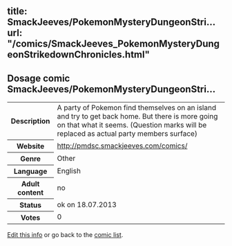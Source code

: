 title: SmackJeeves/PokemonMysteryDungeonStri...
url: "/comics/SmackJeeves_PokemonMysteryDungeonStrikedownChronicles.html"
---
Dosage comic SmackJeeves/PokemonMysteryDungeonStri...
-----------------------------------------

<p id="msg"></p>
<script type="text/javascript">
if (window.location.search === '?edit_info_mail=sent_ok') {
  var elem = document.getElementById("msg");
  elem.innerHTML = 'Edited information sucessfully sent for review, which is usually done daily. Thanks!';
  elem.className = 'ok';
}
</script>
<table class="comicinfo">
<tr>
<th>Description</th><td>A party of Pokemon find themselves on an island and try to get back home. But there is more going on that what it seems. (Question marks will be replaced as actual party members surface)</td>
</tr>
<tr>
<th>Website</th><td><a href="http://pmdsc.smackjeeves.com/comics/">http://pmdsc.smackjeeves.com/comics/</a></td>
</tr>
<tr>
<th>Genre</th><td>Other</td>
</tr>
<tr>
<th>Language</th><td>English</td>
</tr>
<tr>
<th>Adult content</th><td>no</td>
</tr>
<tr>
<th>Status</th><td>ok on 18.07.2013</td>
</tr>
<tr>
<th>Votes</th><td>0</td>
</tr>
</table>

[Edit this info](SmackJeeves_PokemonMysteryDungeonStrikedownChronicles_edit.html) or go back to the [comic list](../comic-index.html).
